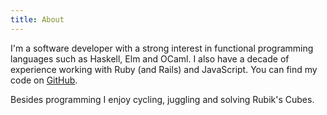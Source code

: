 ```yaml
---
title: About
---
```


I'm a software developer with a strong interest in functional programming
languages such as Haskell, Elm and OCaml. I also have a decade of experience
working with Ruby (and Rails) and JavaScript. You can find my code on
[GitHub](https://github.com/timhabermaas).

Besides programming I enjoy cycling, juggling and solving Rubik's Cubes.
